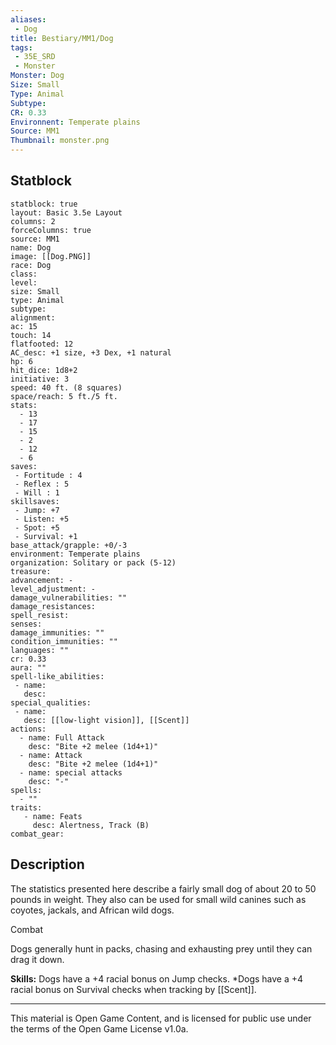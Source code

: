 ```yaml
---
aliases:
 - Dog
title: Bestiary/MM1/Dog
tags: 
 - 35E_SRD
 - Monster
Monster: Dog
Size: Small
Type: Animal
Subtype: 
CR: 0.33
Environnent: Temperate plains
Source: MM1
Thumbnail: monster.png
---
```


## Statblock

```statblock
statblock: true
layout: Basic 3.5e Layout
columns: 2
forceColumns: true
source: MM1 
name: Dog
image: [[Dog.PNG]]
race: Dog
class: 
level: 
size: Small
type: Animal
subtype: 
alignment: 
ac: 15
touch: 14
flatfooted: 12
AC_desc: +1 size, +3 Dex, +1 natural
hp: 6
hit_dice: 1d8+2
initiative: 3
speed: 40 ft. (8 squares)
space/reach: 5 ft./5 ft.
stats:
  - 13
  - 17
  - 15
  - 2
  - 12
  - 6
saves:
 - Fortitude : 4
 - Reflex : 5
 - Will : 1
skillsaves:
 - Jump: +7
 - Listen: +5
 - Spot: +5
 - Survival: +1
base_attack/grapple: +0/-3
environment: Temperate plains
organization: Solitary or pack (5-12)
treasure: 
advancement: -
level_adjustment: -
damage_vulnerabilities: ""
damage_resistances: 
spell_resist: 
senses: 
damage_immunities: ""
condition_immunities: ""
languages: ""
cr: 0.33
aura: ""
spell-like_abilities:
 - name: 
   desc: 
special_qualities:
 - name:
   desc: [[low-light vision]], [[Scent]]
actions:
  - name: Full Attack
    desc: "Bite +2 melee (1d4+1)"
  - name: Attack
    desc: "Bite +2 melee (1d4+1)"
  - name: special attacks
    desc: "-"
spells:
  - ""
traits:
   - name: Feats
     desc: Alertness, Track (B)
combat_gear:  
```

## Description



The statistics presented here describe a fairly small dog of about 20 to 50 pounds in weight. They also can be used for small wild canines such as coyotes, jackals, and African wild dogs.

Combat

Dogs generally hunt in packs, chasing and exhausting prey until they can drag it down.


**Skills:** Dogs have a +4 racial bonus on Jump checks. *Dogs have a +4 racial bonus on Survival checks when tracking by [[Scent]].

---

This material is Open Game Content, and is licensed for public use under the terms of the Open Game License v1.0a.
